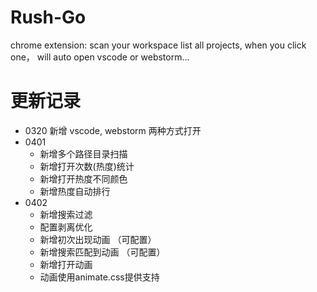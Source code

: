 # Rush-Go

chrome extension: scan your workspace list all projects, when you click one， will auto open vscode or webstorm...

# 更新记录

- 0320 新增 vscode, webstorm 两种方式打开
- 0401
  - 新增多个路径目录扫描
  - 新增打开次数(热度)统计
  - 新增打开热度不同颜色
  - 新增热度自动排行
- 0402
  - 新增搜索过滤
  - 配置剥离优化
  - 新增初次出现动画 （可配置）
  - 新增搜索匹配到动画 （可配置）
  - 新增打开动画
  - 动画使用animate.css提供支持
